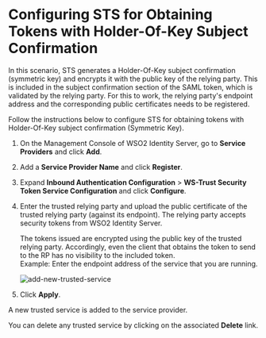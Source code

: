 # Configuring STS for Obtaining Tokens with Holder-Of-Key Subject Confirmation

In this scenario, STS generates a Holder-Of-Key subject confirmation (symmetric key) and encrypts it with the public key of the relying party. This is included in the subject confirmation section of the SAML token, which is validated by the relying party. For this to work, the relying party's endpoint address and the corresponding public certificates needs to be registered.

Follow the instructions below to configure STS for obtaining tokens with Holder-Of-Key subject confirmation (Symmetric Key).

1. On the Management Console of WSO2 Identity Server, go to **Service Providers** and click **Add**.
2. Add a **Service Provider Name** and click **Register**.
3. Expand **Inbound Authentication Configuration** > **WS-Trust Security Token Service Configuration** and click **Configure**.
4. Enter the trusted relying party and upload the public certificate of the trusted relying party (against its endpoint).
    The relying party accepts security tokens from WSO2 Identity Server.

    The tokens issued are encrypted using the public key of the trusted relying party. Accordingly, even the client that obtains the token to send to the RP has no visibility to the included token.  
    Example: Enter the endpoint address of the service that you are running.  

    ![add-new-trusted-service]({{base_path}}/assets/img/guides/ws-trust-sts-config.png)

6. Click **Apply**.

A new trusted service is added to the service provider.

You can delete any trusted service by clicking on the associated **Delete** link.
